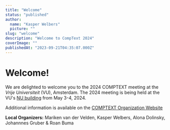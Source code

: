 ```yaml
---
title: "Welcome"
status: "published"
author:
  name: "Kasper Welbers"
  picture: ""
slug: "welcome"
description: "Welcome to CompText 2024"
coverImage: ""
publishedAt: "2023-09-21T04:35:07.000Z"
---
```


# Welcome!

We are delighted to welcome you to the 2024 COMPTEXT meeting at the _Vrije Universiteit_ (VU), Amsterdam. The 2024 meeting is being held at the VU's [NU building](https://vu.nl/en/about-vu/more-about/new-university-building) from May 3-4, 2024.

Additional information is available on the [COMPTEXT Organization Website](https://www.comptextconference.org)

**Local Organizers:** Mariken van der Velden, Kasper Welbers, Alona Dolinsky, Johannnes Gruber & Roan Buma
